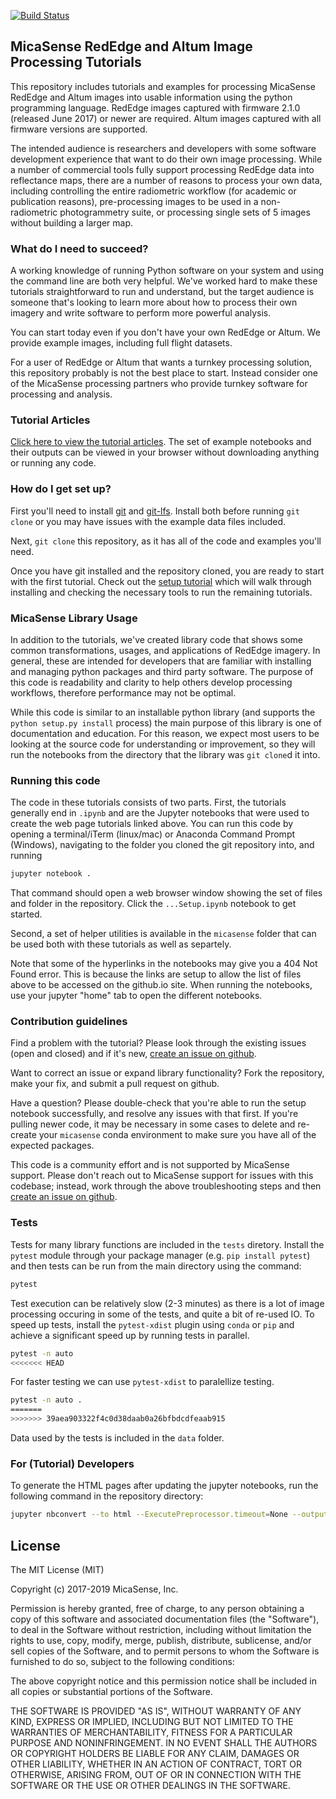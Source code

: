 [![Build Status](https://travis-ci.org/micasense/imageprocessing.svg?branch=master)](https://travis-ci.org/micasense/imageprocessing)

## MicaSense RedEdge and Altum Image Processing Tutorials

This repository includes tutorials and examples for processing MicaSense RedEdge and Altum images into usable information using the python programming language. RedEdge images captured with firmware 2.1.0 (released June 2017) or newer are required. Altum images captured with all firmware versions are supported.

The intended audience is researchers and developers with some software development experience that want to do their own image processing.  While a number of commercial tools fully support processing RedEdge data into reflectance maps, there are a number of reasons to process your own data, including controlling the entire radiometric workflow (for academic or publication reasons), pre-processing images to be used in a non-radiometric photogrammetry suite, or processing single sets of 5 images without building a larger map.

### What do I need to succeed?

A working knowledge of running Python software on your system and using the command line are both very helpful. We've worked hard to make these tutorials straightforward to run and understand, but the target audience is someone that's looking to learn more about how to process their own imagery and write software to perform more powerful analysis.

You can start today even if you don't have your own RedEdge or Altum. We provide example images, including full flight datasets.

For a user of RedEdge or Altum that wants a turnkey processing solution, this repository probably is not the best place to start.  Instead consider one of the MicaSense processing partners who provide turnkey software for processing and analysis.

### Tutorial Articles

[Click here to view the tutorial articles](https://micasense.github.io/imageprocessing/index.html). The set of example notebooks and their outputs can be viewed in your browser without downloading anything or running any code.

### How do I get set up?

First you'll need to install [git](https://git-scm.com/downloads) and [git-lfs](https://git-lfs.github.com/).  Install both before running `git clone` or you may have issues with the example data files included.

Next, `git clone` this repository, as it has all of the code and examples you'll need.

Once you have git installed and the repository cloned, you are ready to start with the first tutorial. Check out the [setup tutorial](https://micasense.github.io/imageprocessing/MicaSense%20Image%20Processing%20Setup.html) which will walk through installing and checking the necessary tools to run the remaining tutorials.


### MicaSense Library Usage

In addition to the tutorials, we've created library code that shows some common transformations, usages, and applications of RedEdge imagery.  In general, these are intended for developers that are familiar with installing and managing python packages and third party software.  The purpose of this code is readability and clarity to help others develop processing workflows, therefore performance may not be optimal.

While this code is similar to an installable python library (and supports the `python setup.py install` process) the main purpose of this library is one of documentation and education. For this reason, we expect most users to be looking at the source code for understanding or improvement, so they will run the notebooks from the directory that the library was `git clone`d it into. 

### Running this code

The code in these tutorials consists of two parts. First, the tutorials generally end in `.ipynb` and are the Jupyter notebooks that were used to create the web page tutorials linked above. You can run this code by opening a terminal/iTerm (linux/mac) or Anaconda Command Prompt (Windows), navigating to the folder you cloned the git repository into, and running

```bash
jupyter notebook .
```

That command should open a web browser window showing the set of files and folder in the repository. Click the `...Setup.ipynb` notebook to get started.

Second, a set of helper utilities is available in the `micasense` folder that can be used both with these tutorials as well as separtely. 

Note that some of the hyperlinks in the notebooks may give you a 404 Not Found error. This is because the links are setup to allow the list of files above to be accessed on the github.io site.  When running the notebooks, use your jupyter "home" tab to open the different notebooks.

### Contribution guidelines

Find a problem with the tutorial? Please look through the existing issues (open and closed) and if it's new, [create an issue on github](https://github.com/micasense/imageprocessing/issues). 

Want to correct an issue or expand library functionality?  Fork the repository, make your fix, and submit a pull request on github.

Have a question? Please double-check that you're able to run the setup notebook successfully, and resolve any issues with that first.  If you're pulling newer code, it may be necessary in some cases to delete and re-create your `micasense` conda environment to make sure you have all of the expected packages.  

This code is a community effort and is not supported by MicaSense support. Please don't reach out to MicaSense support for issues with this codebase; instead, work through the above troubleshooting steps and then [create an issue on github](https://github.com/micasense/imageprocessing/issues).

### Tests

Tests for many library functions are included in the `tests` diretory. Install the `pytest` module through your package manager (e.g. `pip install pytest`) and then tests can be run from the main directory using the command:

```bash
pytest
```

Test execution can be relatively slow (2-3 minutes) as there is a lot of image processing occuring in some of the tests, and quite a bit of re-used IO.  To speed up tests, install the `pytest-xdist` plugin using `conda` or `pip` and achieve a significant speed up by running tests in parallel.

```bash
pytest -n auto
<<<<<<< HEAD
```

For faster testing we can use `pytest-xdist` to paralellize testing.

```bash
pytest -n auto .
=======
>>>>>>> 39aea903322f4c0d38daab0a26bfbdcdfeaab915
```

Data used by the tests is included in the `data` folder.

### For (Tutorial) Developers 

To generate the HTML pages after updating the jupyter notebooks, run the following command in the repository directory:

```bash
jupyter nbconvert --to html --ExecutePreprocessor.timeout=None --output-dir docs --execute *.ipynb
```

## License

The MIT License (MIT)

Copyright (c) 2017-2019 MicaSense, Inc.

Permission is hereby granted, free of charge, to any person obtaining a copy of this software and associated documentation files (the "Software"), to deal in the Software without restriction, including without limitation the rights to use, copy, modify, merge, publish, distribute, sublicense, and/or sell copies of the Software, and to permit persons to whom the Software is furnished to do so, subject to the following conditions:

The above copyright notice and this permission notice shall be included in all copies or substantial portions of the Software.

THE SOFTWARE IS PROVIDED "AS IS", WITHOUT WARRANTY OF ANY KIND, EXPRESS OR IMPLIED, INCLUDING BUT NOT LIMITED TO THE WARRANTIES OF MERCHANTABILITY, FITNESS FOR A PARTICULAR PURPOSE AND NONINFRINGEMENT. IN NO EVENT SHALL THE AUTHORS OR COPYRIGHT HOLDERS BE LIABLE FOR ANY CLAIM, DAMAGES OR OTHER LIABILITY, WHETHER IN AN ACTION OF CONTRACT, TORT OR OTHERWISE, ARISING FROM, OUT OF OR IN CONNECTION WITH THE SOFTWARE OR THE USE OR OTHER DEALINGS IN THE SOFTWARE.
